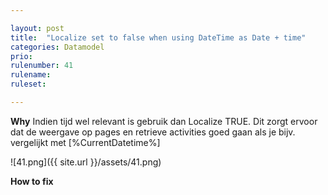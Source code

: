 ```yaml
---

layout: post
title:  "Localize set to false when using DateTime as Date + time"
categories: Datamodel
prio: 
rulenumber: 41
rulename: 
ruleset: 

---
```


**Why**
Indien tijd wel relevant is gebruik dan Localize TRUE. Dit zorgt ervoor dat de weergave op pages en retrieve activities goed gaan als je bijv. vergelijkt met [%CurrentDatetime%]

![41.png]({{ site.url }}/assets/41.png)

**How to fix**
